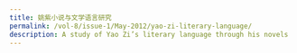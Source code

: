 ```yaml
---
title: 姚紫小说与文学语言研究
permalink: /vol-8/issue-1/May-2012/yao-zi-literary-language/
description: A study of Yao Zi’s literary language through his novels
---
```

